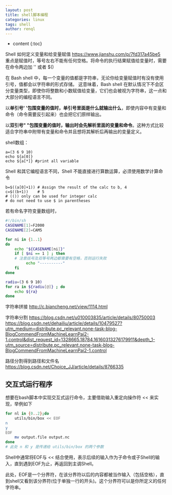 ```yaml
---
layout: post
title: shell脚本编程
categories: linux
tags: shell
author: renql
---
```


* content
{:toc}

Shell 如何定义变量和给变量赋值 https://www.jianshu.com/p/7fd317a45be5   
重点是赋值时，等号左右不能有任何空格。将命令的执行结果赋值给变量时，需要在命令两边加 '' 或者 $()

在 Bash shell 中，每一个变量的值都是字符串，无论你给变量赋值时有没有使用引号，值都会以字符串的形式存储。 这意味着，Bash shell 在默认情况下不会区分变量类型，即使你将整数和小数赋值给变量，它们也会被视为字符串，这一点和大部分的编程语言不同。

以**单引号' '包围变量的值时，单引号里面是什么就输出什么**，即使内容中有变量和命令（命令需要反引起来）也会把它们原样输出。

以**双引号" "包围变量的值时，输出时会先解析里面的变量和命令**。这种方式比较适合字符串中附带有变量和命令并且想将其解析后再输出的变量定义。

shell数组：  
```shell
a=(3 6 9 10)
echo ${a[0]}
echo ${a[*]} #print all variable
```

Shell 和其它编程语言不同，Shell 不能直接进行算数运算，必须使用数学计算命令  
```shell
b=$((a[0]+1)) # Assign the result of the calc to b, 4
c=$((b+1))    # 5
# (()) only can be used for integer calc
# do not need to use $ in parentheses
```

若有命名字符变量数组时，    
```bash
#!/bin/sh
CASENAME[1]=F2000
CASENAME[2]=CAM5

for ni in {1..1}
do
	echo "${CASENAME[ni]}"
	if [ $ni == 1 ] ; then  
	# 注意括号及双等号两边都需要有空格，否则运行失败
		 echo "----------"
	fi
done

radiu=(3 6 9 10)
for ra in ${radiu[@]} ; do
	echo ${ra}
done
```

字符串拼接 http://c.biancheng.net/view/1114.html

字符串分割 https://blog.csdn.net/u010003835/article/details/80750003  
https://blog.csdn.net/dehailiu/article/details/10479527?utm_medium=distribute.pc_relevant.none-task-blog-BlogCommendFromMachineLearnPai2-1.control&dist_request_id=1328665.18784.16160313276179911&depth_1-utm_source=distribute.pc_relevant.none-task-blog-BlogCommendFromMachineLearnPai2-1.control

路径分割得到路径和文件名 https://blog.csdn.net/Choice_JJ/article/details/8766335

## 交互式运行程序
想要在bash脚本中实现交互式运行命令，主要借助输入重定向操作符 << 来实现，举例如下
```bash
for nl in {0..2};do
	utils/bin/box << EOF
n
y
EOF
	mv output.file output.nc
done
# 此处 n 和 y 是传递给 utils/bin/box 的两个参数
```
Shell中通常将EOF与 << 结合使用，表示后续的输入作为子命令或子Shell的输入，直到遇到EOF为止，再返回到主调Shell。

此处，EOF是一个分界符，在该分界符以后的内容都被当作输入（包括空格），直到shell又看到该分界符(位于单独一行的开头)。这个分界符可以是你所定义的任何字符串。
